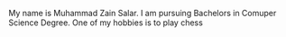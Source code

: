 My name is Muhammad Zain Salar. I am pursuing Bachelors in Comuper Science Degree. One of my hobbies is to play chess
